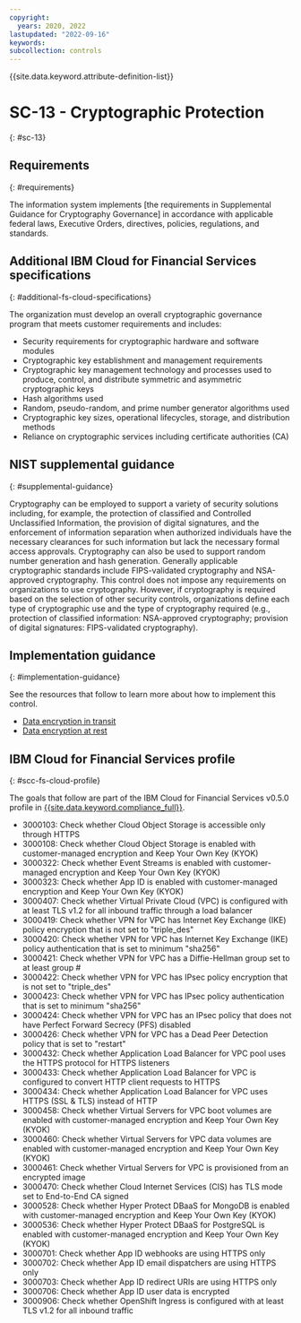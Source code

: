 ```yaml
---
copyright:
  years: 2020, 2022
lastupdated: "2022-09-16"
keywords: 
subcollection: controls
---
```


{{site.data.keyword.attribute-definition-list}}

# SC-13 - Cryptographic Protection
{: #sc-13}

## Requirements
{: #requirements}

The information system implements [the requirements in Supplemental Guidance for Cryptography Governance] in accordance with applicable federal laws, Executive Orders, directives, policies, regulations, and standards.

## Additional IBM Cloud for Financial Services specifications
{: #additional-fs-cloud-specifications}

The organization must develop an overall cryptographic governance program that meets customer requirements and includes:
- Security requirements for cryptographic hardware and software modules 
- Cryptographic key establishment and management requirements
- Cryptographic key management technology and processes used to produce, control, and distribute symmetric and asymmetric cryptographic keys
- Hash algorithms used
- Random, pseudo-random, and prime number generator algorithms used
- Cryptographic key sizes, operational lifecycles, storage, and distribution methods
- Reliance on cryptographic services including certificate authorities (CA)

## NIST supplemental guidance
{: #supplemental-guidance}

Cryptography can be employed to support a variety of security solutions including, for example, the protection of classified and Controlled Unclassified Information, the provision of digital signatures, and the enforcement of information separation when authorized individuals have the necessary clearances for such information but lack the necessary formal access approvals. Cryptography can also be used to support random number generation and hash generation. Generally applicable cryptographic standards include FIPS-validated cryptography and NSA-approved cryptography. This control does not impose any requirements on organizations to use cryptography. However, if cryptography is required based on the selection of other security controls, organizations define each type of cryptographic use and the type of cryptography required (e.g., protection of classified information: NSA-approved cryptography; provision of digital signatures: FIPS-validated cryptography).


## Implementation guidance
{: #implementation-guidance}

See the resources that follow to learn more about how to implement this control.

- [Data encryption in transit](/docs/framework-financial-services?topic=framework-financial-services-shared-encryption-in-transit)
- [Data encryption at rest](/docs/framework-financial-services?topic=framework-financial-services-shared-encryption-at-rest)

## IBM Cloud for Financial Services profile
{: #scc-fs-cloud-profile}

The goals that follow are part of the IBM Cloud for Financial Services v0.5.0 profile in [{{site.data.keyword.compliance_full}}](/docs/security-compliance?topic=security-compliance-getting-started).

- 3000103: Check whether Cloud Object Storage is accessible only through HTTPS
- 3000108: Check whether Cloud Object Storage is enabled with customer-managed encryption and Keep Your Own Key (KYOK)
- 3000322: Check whether Event Streams is enabled with customer-managed encryption and Keep Your Own Key (KYOK)
- 3000323: Check whether App ID is enabled with customer-managed encryption and Keep Your Own Key (KYOK)
- 3000407: Check whether Virtual Private Cloud (VPC) is configured with at least TLS v1.2 for all inbound traffic through a load balancer
- 3000419: Check whether VPN for VPC has Internet Key Exchange (IKE) policy encryption that is not set to "triple_des"
- 3000420: Check whether VPN for VPC has Internet Key Exchange (IKE) policy authentication that is set to minimum "sha256"
- 3000421: Check whether VPN for VPC has a Diffie-Hellman group set to at least group #
- 3000422: Check whether VPN for VPC has IPsec policy encryption that is not set to "triple_des"
- 3000423: Check whether VPN for VPC has IPsec policy authentication that is set to minimum "sha256"
- 3000424: Check whether VPN for VPC has an IPsec policy that does not have Perfect Forward Secrecy (PFS) disabled
- 3000426: Check whether VPN for VPC has a Dead Peer Detection policy that is set to "restart"
- 3000432: Check whether Application Load Balancer for VPC pool uses the HTTPS protocol for HTTPS listeners
- 3000433: Check whether Application Load Balancer for VPC is configured to convert HTTP client requests to HTTPS
- 3000434: Check whether Application Load Balancer for VPC uses HTTPS (SSL & TLS) instead of HTTP
- 3000458: Check whether Virtual Servers for VPC boot volumes are enabled with customer-managed encryption and Keep Your Own Key (KYOK)
- 3000460: Check whether Virtual Servers for VPC data volumes are enabled with customer-managed encryption and Keep Your Own Key (KYOK)
- 3000461: Check whether Virtual Servers for VPC is provisioned from an encrypted image
- 3000470: Check whether Cloud Internet Services (CIS) has TLS mode set to End-to-End CA signed
- 3000528: Check whether Hyper Protect DBaaS for MongoDB is enabled with customer-managed encryption and Keep Your Own Key (KYOK)
- 3000536: Check whether Hyper Protect DBaaS for PostgreSQL is enabled with customer-managed encryption and Keep Your Own Key (KYOK)
- 3000701: Check whether App ID webhooks are using HTTPS only
- 3000702: Check whether App ID email dispatchers are using HTTPS only
- 3000703: Check whether App ID redirect URIs are using HTTPS only
- 3000706: Check whether App ID user data is encrypted
- 3000906: Check whether OpenShift Ingress is configured with at least TLS v1.2 for all inbound traffic
